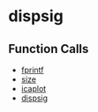# dispsig

## Function Calls
- [fprintf](EMG_removing/util/FastICA_25/fprintf.md)
- [size](EMG_removing/util/FastICA_25/size.md)
- [icaplot](EMG_removing/util/FastICA_25/icaplot.md)
- [dispsig](EMG_removing/util/FastICA_25/dispsig.md)
